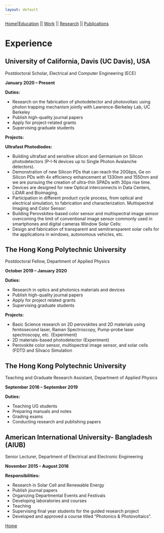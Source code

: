 ```yaml
---
layout: default
---
```


[Home](./)|[Education](./education.html) || [Work](./experience.html) || [Research](./projects.html) || [Publications](./publications.html)

# Experience

## University of California, Davis (UC Davis), USA
Postdoctoral Scholar, Electrical and Computer Engineering (ECE)

**January 2020 – Present** 

**Duties:**
  * Research on the fabrication of photodetector and photovoltaic using photon trapping mechanism jointly with Lawrence-Berkeley Lab, UC Berkeley
  * Publish high-quality journal papers
  * Apply for project-related grants
  * Supervising graduate students

**Projects:**

**Ultrafast Photodiodes:**
  * Building ultrafast and sensitive silicon and Germanium on Silicon  photodetectors (P-I-N devices up to Single Photon Avalanche detectors).         
  * Demonstration of new Silicon PDs that can reach the 20Gbps, Ge on Silicon PDs with 4x efficiency enhancement at 1330nm and 1550nm and we are pursuing the creation of ultra-thin SPADs with 30ps rise time.
  * Devices are designed for new Optical interconnects in Data Centers, LiDAR and Bioimaging.
  * Participation in different product cycle process, from optical and electrical simulation, to fabrication and characterization.
Multispectral Imaging and Color Sensor:
  * Building Perovskites-based color sensor and multispectral image sensor overcoming the limit of conventional image sensor commonly used in smartphones and digital cameras
Window Solar Cells:
  * Design and fabrication of transparent and semitransparent solar cells for the applications in windows, autonomous vehicles, etc.

## The Hong Kong Polytechnic University
Postdoctoral Fellow, Department of Applied Physics

**October 2019 – January 2020**

**Duties:**
  * Research in optics and photonics materials and devices
  * Publish high-quality journal papers
  * Apply for project related grants
  * Supervising graduate students

**Projects:**
  * Basic Science research on 2D perovskites and 2D materials using femtosecond laser, Raman Spectroscopy, Pump-probe laser spectroscopy, etc. (Experiment)
  * 2D materials-based photodetector (Experiment)
  * Perovskite color sensor, multispectral image sensor, and solar cells (FDTD and Silvaco Simulation
 

## The Hong Kong Polytechnic University
Teaching and Graduate Research Assistant, Department of Applied Physics

**September 2016 – September 2019**

**Duties:**
  * Teaching UG students
  * Preparing manuals and notes
  * Grading exams 
  * Conducting research and publishing papers
 

## American International University- Bangladesh (AIUB)
Senior Lecturer, Department of Electrical and Electronic Engineering

**November 2015 – August 2016**

**Responsibilities:**
  * Research in Solar Cell and Renewable Energy 
  * Publish journal papers
  * Organizing Departmental Events and Festivals
  * Developing laboratories and courses
  * Teaching
  * Supervising final year students for the guided research project
  * Developed and approved a course titled “Photonics & Photovoltaics”.
 

[Home](./)
